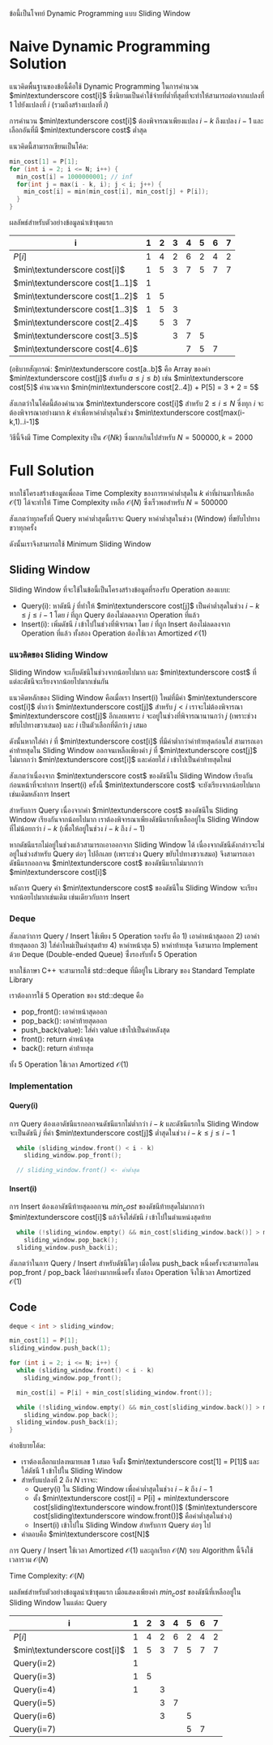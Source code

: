 ข้อนี้เป็นโจทย์ Dynamic Programming แบบ Sliding Window

# Naive Dynamic Programming Solution 
แนวคิดพื้นฐานของข้อนี้คือใช้ Dynamic Programming ในการคำนวณ $min\textunderscore cost[i]$ ซึ่งนิยามเป็นค่าใช้จ่ายที่ต่ำที่สุดที่จะทำให้สามารถต่อจากแปลงที่ $1$ ไปยังแปลงที่ $i$ (รวมถึงสร้างแปลงที่ $i$)

การคำนวน $min\textunderscore cost[i]$ ต้องพิจารณาเพียงแปลง $i-k$ ถึงแปลง $i-1$ และเลือกอันที่มี $min\textunderscore cost$ ต่ำสุด

แนวคิดนี้สามารถเขียนเป็นโค้ด:
```cpp
min_cost[1] = P[1];
for (int i = 2; i <= N; i++) {
  min_cost[i] = 1000000001; // inf
  for(int j = max(i - k, i); j < i; j++) {
    min_cost[i] = min(min_cost[i], min_cost[j] + P[i]); 
  }
}
```

ผลลัพธ์สำหรับตัวอย่างข้อมูลนำเข้าชุดแรก

| i                | 1 | 2 | 3 | 4 | 5 | 6 | 7 |
|------------------|---|---|---|---|---|---|---|
| $P[i]$           | 1 | 4 | 2 | 6 | 2 | 4 | 2 |
| $min\textunderscore cost[i]$    | 1 | 5 | 3 | 7 | 5 | 7 | 7 |
| $min\textunderscore cost[1..1]$ | 1 |   |   |   |   |   |   |
| $min\textunderscore cost[1..2]$ | 1 | 5 |   |   |   |   |   |
| $min\textunderscore cost[1..3]$ | 1 | 5 | 3 |   |   |   |   |
| $min\textunderscore cost[2..4]$ |   | 5 | 3 | 7 |   |   |   |
| $min\textunderscore cost[3..5]$ |   |   | 3 | 7 | 5 |   |   |
| $min\textunderscore cost[4..6]$ |   |   |   | 7 | 5 | 7 |   |

(อธิบายสัญกรณ์: $min\textunderscore cost[a..b]$ คือ Array ของค่า $min\textunderscore cost[j]$ สำหรับ $a \leq j \leq b$)
เช่น $min\textunderscore cost[5]$ คำนวณจาก $min(min\textunderscore cost[2..4]) + P[5] = 3 + 2 = 5$

สังเกตว่าในโค้ดนี้ต้องคำนวณ $min\textunderscore cost[i]$ สำหรับ $2 \leq i \leq N$ ซี่งทุก $i$ จะต้องพิจารณาอย่างมาก $k$ ค่าเพื่อหาค่าต่ำสุดในช่วง $min\textunderscore cost[max(i-k,1)..i-1]$ 

วิธีนี้จึงมี Time Complexity เป็น $\mathcal{O}(Nk)$ ซึ่งมากเกินไปสำหรับ $N=500000, k=2000$

# Full Solution

หากใช้โครงสร้างข้อมูลเพื่อลด Time Complexity ของการหาค่าต่ำสุดใน $k$ ค่าที่ผ่านมาให้เหลือ $\mathcal{O}(1)$ ได้จะทำให้ Time Complexity เหลือ $\mathcal{O}(N)$ ซึ่งเร็วพอสำหรับ $N=500000$

สังเกตว่าทุกครั้งที่ Query หาค่าต่ำสุดนี้เราจะ Query หาค่าต่ำสุดในช่วง (Window) ที่ขยับไปทางขวาทุกครั้ง

ดังนั้นเราจึงสามารถใช้ Minimum Sliding Window 

## Sliding Window 
Sliding Window ที่จะใช้ในข้อนี้เป็นโครงสร้างข้อมูลที่รองรับ Operation สองแบบ:
* Query(i): หาดัชนี $j$ ที่ทำให้ $min\textunderscore cost[j]$ เป็นค่าต่ำสุดในช่วง $i-k \leq j \leq i-1$ โดย $i$ ที่ถูก Query ต้องไม่ลดลงจาก Operation ที่แล้ว
* Insert(i): เพิ่มดัชนี $i$ เข้าไปในช่วงที่พิจารณา โดย $i$ ที่ถูก Insert ต้องไม่ลดลงจาก Operation ที่แล้ว
ทั้งสอง Operation ต้องใช้เวลา Amortized $\mathcal{O}(1)$

### แนวคิดของ Sliding Window
Sliding Window จะเก็บดัชนีในช่วงจากน้อยไปมาก และ $min\textunderscore cost$ ที่แต่ละดัชนีจะเรียงจากน้อยไปมากเช่นกัน

แนวคิดหลักของ Sliding Window คือเมื่อเรา Insert(i) ใหม่ที่มีค่า $min\textunderscore cost[i]$ ต่ำกว่า $min\textunderscore cost[j]$ สำหรับ $j < i$ เราจะไม่ต้องพิจารณา $min\textunderscore cost[j]$ อีกเลยเพราะ $i$ จะอยู่ในช่วงที่พิจารณานานกว่า $j$ (เพราะช่วงขยับไปทางขวาเสมอ) และ $i$ เป็นตัวเลือกที่ดีกว่า $j$ เสมอ 

ดังนั้นหากใส่ค่า $i$ ที่ $min\textunderscore cost[i]$ ที่มีค่าต่ำกว่าค่าท้ายสุดก่อนใส่ สามารถเอาค่าท้ายสุดใน Sliding Window ออกจนเหลือเพียงค่า $j$ ที่ $min\textunderscore cost[j]$ ไม่มากกว่า $min\textunderscore cost[i]$ และค่อยใส่ $i$ เข้าไปเป็นค่าท้ายสุดใหม่

สังเกตว่าเนื่องจาก $min\textunderscore cost$ ของดัชนีใน Sliding Window เรียงกันก่อนหน้าที่จะทำการ Insert(i) ครั้งนี้ $min\textunderscore cost$ จะยังเรียงจากน้อยไปมากเช่นเดิมหลังการ Insert

สำหรับการ Query เนื่องจากค่า $min\textunderscore cost$ ของดัชนีใน Sliding Window เรียงกันจากน้อยไปมาก เราต้องพิจารณาเพียงดัชนีแรกที่เหลืออยู่ใน Sliding Window ที่ไม่น้อยกว่า $i-k$ (เพื่อให้อยู่ในช่วง $i-k$ ถึง $i-1$) 

หากดัชนีแรกไม่อยู่ในช่วงแล้วสามารถเอาออกจาก Sliding Window ได้ เนื่องจากดัชนีดังกล่าวจะไม่อยู่ในช่วงสำหรับ Query ต่อๆ ไปอีกเลย (เพราะช่วง Query ขยับไปทางขวาเสมอ) จึงสามารถเอาดัชนีแรกออกจน $min\textunderscore cost$ ของดัชนีแรกไม่มากกว่า $min\textunderscore cost[i]$

หลังการ Query ค่า $min\textunderscore cost$ ของดัชนีใน Sliding Window จะเรียงจากน้อยไปมากเช่นเดิม เช่นเดียวกับการ Insert 

### Deque 
สังเกตว่าการ Query / Insert ใช้เพียง 5 Operation รองรับ คือ 1) เอาค่าหน้าสุดออก 2) เอาค่าท้ายสุดออก 3) ใส่ค่าใหม่เป็นค่าสุดท้าย 4) หาค่าหน้าสุด 5) หาค่าท้ายสุด จึงสามารถ Implement ด้วย Deque (Double-ended Queue) ซึ่่งรองรับทั้ง 5 Operation

หากใช้ภาษา C++ จะสามารถใช้ std::deque ที่มีอยู่ใน Library <deque> ของ Standard Template Library 

เราต้องการใช้ 5 Operation ของ std::deque คือ
* pop_front(): เอาค่าหน้าสุดออก 
* pop_back(): เอาค่าท้ายสุดออก
* push_back(value): ใส่ค่า value เข้าไปเป็นค่าหลังสุด
* front(): return ค่าหน้าสุด
* back(): return ค่าท้ายสุด

ทั้ง 5 Operation ใช้เวลา Amortized $\mathcal{O}(1)$

### Implementation
#### Query(i)
การ Query ต้องเอาดัชนีแรกออกจนดัชนีแรกไม่ต่ำกว่า $i-k$ และดัชนีแรกใน Sliding Window จะเป็นดัชนี $j$ ที่ค่า $min\textunderscore cost[j]$ ต่ำสุดในช่วง $i-k \leq j \leq i-1$
```cpp
  while (sliding_window.front() < i - k)
    sliding_window.pop_front();

  // sliding_window.front() <- ค่าต่ำสุด
```
#### Insert(i)
การ Insert ต้องเอาดัชนีท้ายสุดออกจน $min_cost$ ของดัชนีท้ายสุดไม่มากกว่า $min\textunderscore cost[i]$ แล้วจึงใส่ดัชนี $i$ เข้าไปในตำแหน่งสุดท้าย
```cpp
  while (!sliding_window.empty() && min_cost[sliding_window.back()] > min_cost[i])
    sliding_window.pop_back();
  sliding_window.push_back(i);
```
สังเกตว่าในการ Query / Insert สำหรับดัชนีใดๆ เมื่อโดน push_back หนึ่งครั้งจะสามารถโดน pop_front / pop_back ได้อย่างมากหนึ่งครั้ง ทั้งสอง Operation จึงใช้เวลา Amortized $\mathcal{O}(1)$ 

## Code
```cpp
deque < int > sliding_window;

min_cost[1] = P[1];
sliding_window.push_back(1);

for (int i = 2; i <= N; i++) {
  while (sliding_window.front() < i - k)
    sliding_window.pop_front();

  min_cost[i] = P[i] + min_cost[sliding_window.front()];

  while (!sliding_window.empty() && min_cost[sliding_window.back()] > min_cost[i])
    sliding_window.pop_back();
  sliding_window.push_back(i);
}
```

คำอธิบายโค้ด:
* เราต้องเลือกแปลงหมายเลข 1 เสมอ จึงตั้ง $min\textunderscore cost[1] = P[1]$ และใส่ดัชนี 1 เข้าไปใน Sliding Window
* สำหรับแปลงที่ 2 ถึง $N$ เราจะ:
    * Query(i) ใน Sliding Window เพื่อค่าต่ำสุดในช่วง $i-k$ ถึง $i-1$
    * ตั้ง $min\textunderscore cost[i] = P[i] + min\textunderscore cost[sliding\textunderscore window.front()]$ ($min\textunderscore cost[sliding\textunderscore window.front()]$ คือค่าต่ำสุดในช่วง)
    * Insert(i) เข้าไปใน Sliding Window สำหรับการ Query ต่อๆ ไป
* คำตอบคือ $min\textunderscore cost[N]$

การ Query / Insert ใช้เวลา Amortized $\mathcal{O}(1)$ และถูกเรียก $\mathcal{O}(N)$ รอบ Algorithm นี้จึงใช้เวลารวม $\mathcal{O}(N)$

Time Complexity: $\mathcal{O}(N)$

ผลลัพธ์สำหรับตัวอย่างข้อมูลนำเข้าชุดแรก เมื่อแสดงเพียงค่า $min_cost$ ของดัชนีที่เหลืออยู่ใน Sliding Window ในแต่ละ Query

| i                               | 1 | 2 | 3 | 4 | 5 | 6 | 7 |
|---------------------------------|---|---|---|---|---|---|---|
| $P[i]$                          | 1 | 4 | 2 | 6 | 2 | 4 | 2 |
| $min\textunderscore cost[i]$    | 1 | 5 | 3 | 7 | 5 | 7 | 7 |
| Query(i=2)                      | 1 |   |   |   |   |   |   |
| Query(i=3)                      | 1 | 5 |   |   |   |   |   |
| Query(i=4)                      | 1 |   | 3 |   |   |   |   |
| Query(i=5)                      |   |   | 3 | 7 |   |   |   |
| Query(i=6)                      |   |   | 3 |   | 5 |   |   |
| Query(i=7)                      |   |   |   |   | 5 | 7 |   |